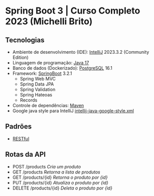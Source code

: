 # Spring Boot 3 | Curso Completo 2023 (Michelli Brito)

## Tecnologias
- Ambiente de desenvolvimento (IDE): [IntelliJ](https://www.jetbrains.com/pt-br/idea/) 2023.3.2 (Community Edition)
- Linguagem de programação: [Java 17](https://www.oracle.com/java/technologies/javase/jdk17-archive-downloads.html)
- Banco de dados (Dockerizado): [PostgreSQL](https://www.h2database.com/html/main.html) 16.1
- Framework: [SpringBoot](https://spring.io/projects/spring-boot) 3.2.1
  - Spring Web MVC
  - Spring Data JPA
  - Spring Validation
  - Spring Hateoas
  - Records
- Controle de dependências: [Maven](https://maven.apache.org/)
- Google java style para IntelliJ [intellij-java-google-style.xml](https://github.com/google/styleguide/blob/gh-pages/intellij-java-google-style.xml)

## Padrões
- [RESTful](https://blog.caelum.com.br/rest-principios-e-boas-praticas/)

## Rotas da API
- POST /products _Cria um produto_
- GET /products _Retorna a lista de produtos_
- GET /products/{id} _Retorna o produto por {id}_
- PUT /products/{id} _Atualiza o produto por {id}_
- DELETE /products/{id} _Deleta o produto por {id}_

